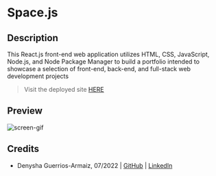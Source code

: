 # Space.js

## Description
This React.js front-end web application utilizes HTML, CSS, JavaScript, Node.js, and Node Package Manager to build a portfolio intended to showcase a selection of front-end, back-end, and full-stack web development projects

> Visit the deployed site [HERE](https://denysha-abigail.github.io/denysha-abigail-io/)

## Preview
![screen-gif](./src/assets/images/Space.js.gif)

## Credits
- Denysha Guerrios-Armaiz, 07/2022 | [GitHub](https://github.com/denysha-abigail) | [LinkedIn](https://www.linkedin.com/in/denysha-guerrios-armaiz-ab2750229/)